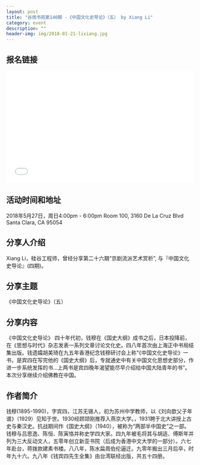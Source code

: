 ```yaml
---
layout: post
title: "谷雨书苑第140期 -《中国文化史导论》（五） by Xiang Li"
category: event
description: ""
header-img: img/2018-01-21-lixiang.jpg
---
```


## 报名链接
<div style="width:100%; text-align:left;" ><iframe src="//eventbrite.com/tickets-external?eid=46278940557&ref=etckt" frameborder="0" height="300" width="100%" vspace="0" hspace="0" marginheight="5" marginwidth="5" scrolling="auto" allowtransparency="true"></iframe></div>

## 活动时间和地址
2018年5月27日，周日4:00pm - 6:00pm
Room 100, 3160 De La Cruz Blvd Santa Clara, CA 95054

## 分享人介绍
Xiang Li，硅谷工程师，曾经分享第二十六期“京剧流派艺术赏析”, 与『中国文化史导论』(四期)。


## 分享主题
《中国文化史导论》（五）


## 分享内容 
《中国文化史导论》 四十年代初，钱穆在《国史大纲》成书之后，日本投降前，在《思想与时代》杂志发表一系列文章讨论文化史。四八年首次由上海正中书局结集出版。钱遗孀胡美琦在九五年香港纪念钱穆研讨会上称“《中国文化史导论》一书，是宾四在写完他的《国史大纲》后，专就通史中有关中国文化思想史部分，作进一步系统发挥的书…上两书是宾四晚年渴望能尽早介绍给中国大陆青年的书”。本次分享继续介绍佛教在中国。

## 作者简介
钱穆(1895-1990)，字宾四，江苏无锡人，初为苏州中学教师，以《刘向歆父子年谱》（1929）见知于世。1930经顾颉刚推荐入燕京大学。，1931聘于北大讲授上古史与秦汉史。抗战期间作《国史大纲》（1940），被称为“两部半中国史”之一部。钱穆与吕思逸、陈恒、陈寅恪并称史学四大家。四九年被毛将其与胡适、傅斯年并列为三大反动文人，五零年创立新亚书院（后成为香港中文大学的一部分）。六七年赴台，蒋拨款建素书楼。八八年，陈水扁周伯伦逼迁。九零年搬出三月后卒，时年九十六。九八年《钱宾四先生全集》由台湾联经出版，共五十四册。
